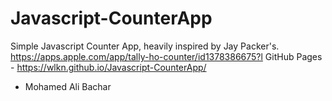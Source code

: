 # Javascript-CounterApp
Simple Javascript Counter App, heavily inspired by Jay Packer's.
https://apps.apple.com/app/tally-ho-counter/id1378386675?l
GitHub Pages - https://wlkn.github.io/Javascript-CounterApp/
- Mohamed Ali Bachar
